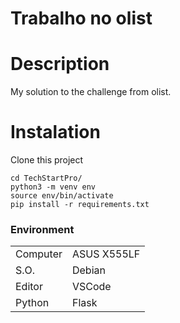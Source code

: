 # Trabalho no olist

# Description

My solution to the challenge from olist.

# Instalation
Clone this project
```console
cd TechStartPro/
python3 -m venv env
source env/bin/activate
pip install -r requirements.txt
```

### Environment

|   |    |
|---|---|
|  Computer |   ASUS X555LF |
|  S.O. | Debian  |
|  Editor | VSCode  |
|  Python | Flask |

